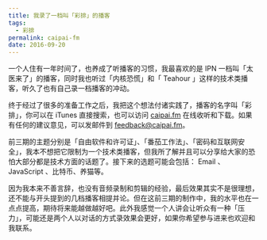 ```yaml
---
title: 我录了一档叫「彩排」的播客
tags:
  - 彩排
permalink: caipai-fm
date: 2016-09-20
---
```


一个人住有一年时间了，也养成了听播客的习惯，我最喜欢的是 IPN 一档叫「太医来了」的播客，同时我也听过「内核恐慌」和「 Teahour 」这样的技术类播客，听久了也有自己录一档播客的冲动。

终于经过了很多的准备工作之后，我把这个想法付诸实践了，播客的名字叫「彩排」，你可以在 iTunes 直接搜索，也可以访问 [caipai.fm](https://caipai.fm) 在线收听和下载。如果有任何的建议意见，可以发邮件到 <feedback@caipai.fm>。

前三期的主题分别是「自由软件和许可证」、「番茄工作法」、「密码和互联网安全」，我本不想把它限制为一个技术类播客，但我所了解并且可以分享给大家的恐怕大部分都是技术方面的话题了。接下来的选题可能会包括： Email 、 JavaScript 、比特币、养猫等。

因为我本来不善言辞，也没有音频录制和剪辑的经验，最后效果其实不是很理想，还不能与开头提到的几档播客相提并论。但在这前三期的制作中，我的水平也在一点点提高，期待将来能越做越好吧。此外我感觉一个人讲会让听众有一种「压力」，可能还是两个人以对话的方式录效果会更好，如果你希望参与进来也欢迎和我联系。
